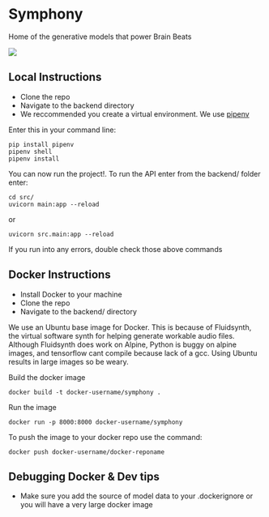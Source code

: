 # Symphony
Home of the generative models that power Brain Beats

![](https://github.com/BrainBeatsUCF/Symphony/workflows/PythonFormatting/badge.svg)


## Local Instructions
* Clone the repo
* Navigate to the backend directory
* We reccommended you create a virtual environment. We use [pipenv](https://pypi.org/project/pipenv/)

Enter this in your command line:
```
pip install pipenv
pipenv shell
pipenv install
```
You can now run the project!. To run the API enter from the backend/ folder enter:
```
cd src/
uvicorn main:app --reload
```
or
```
uvicorn src.main:app --reload
```

If you run into any errors, double check those above commands

## Docker Instructions
* Install Docker to your machine
* Clone the repo
* Navigate to the backend/ directory

We use an Ubuntu base image for Docker. This is because of Fluidsynth, the virtual software synth for helping generate workable audio files. Although Fluidsynth does work on Alpine, Python is buggy on alpine images, and tensorflow cant compile because lack of a gcc. Using Ubuntu results in large images so be weary. 

Build the docker image
```
docker build -t docker-username/symphony .
```

Run the image
```
docker run -p 8000:8000 docker-username/symphony
```

To push the image to your docker repo use the command:
```
docker push docker-username/docker-reponame
```

## Debugging Docker & Dev tips
* Make sure you add the source of model data to your .dockerignore or you will have a very large docker image

